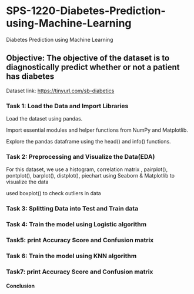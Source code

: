 # SPS-1220-Diabetes-Prediction-using-Machine-Learning

Diabetes Prediction using Machine Learning

## Objective: The objective of the dataset is to diagnostically predict whether or not a patient has diabetes

Dataset link: https://tinyurl.com/sb-diabetics

### Task 1: Load the Data and Import Libraries
Load the dataset using pandas.

Import essential modules and helper functions from NumPy and Matplotlib.

Explore the pandas dataframe using the head() and info() functions.

### Task 2: Preprocessing and Visualize the Data(EDA)
For this dataset, we use a histogram, correlation matrix , pairplot(), pontplot(), barplot(), distplot(), piechart using Seaborn & Matplotlib to visualize the data 

used boxplot() to check outliers in data

### Task 3: Splitting Data into Test and Train data

### Task 4: Train the model using Logistic algorithm

### Task5: print Accuracy Score and Confusion matrix

### Task 6: Train the model using KNN algorithm

### Task7: print Accuracy Score and Confusion matrix

#### Conclusion
